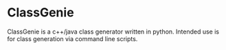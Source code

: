 # ClassGenie
ClassGenie is a c++/java class generator written in python. Intended use is for class generation via command line scripts.
